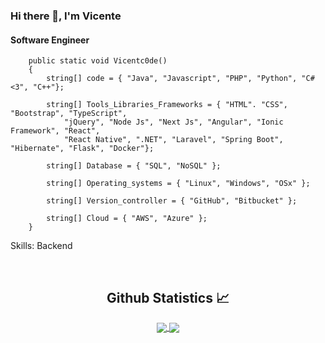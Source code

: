 ### Hi there 👋, I'm Vicente
#### Software Engineer
        public static void Vicentc0de()
        {
            string[] code = { "Java", "Javascript", "PHP", "Python", "C# <3", "C++"};
            
            string[] Tools_Libraries_Frameworks = { "HTML". "CSS", "Bootstrap", "TypeScript",
                "jQuery", "Node Js", "Next Js", "Angular", "Ionic Framework", "React",
                "React Native", ".NET", "Laravel", "Spring Boot", "Hibernate", "Flask", "Docker"};
                
            string[] Database = { "SQL", "NoSQL" };
            
            string[] Operating_systems = { "Linux", "Windows", "OSx" };
            
            string[] Version_controller = { "GitHub", "Bitbucket" };
            
            string[] Cloud = { "AWS", "Azure" };
        }

Skills: Backend

<br/>

  <h2 align="center"> Github Statistics 📈 </h2>
  
  <div align="center"> 
     <a href="">
      <img align="center" src="https://github-readme-stats-sigma-five.vercel.app/api?username=vicente100est&show_icons=true&include_all_commits=true&count_private=true&theme=react&line_height=40" />
    </a>
    <a href="">
      <img align="center" src="https://github-readme-stats.vercel.app/api/top-langs/?username=vicente100est&theme=react&line_height=40&hide=css"/>
    </a>
</div
  
<br/>
